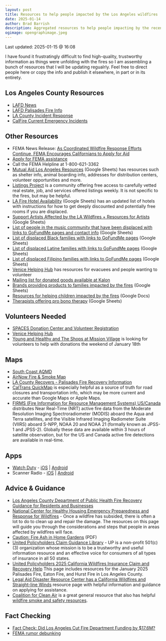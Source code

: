 ```yaml
---
layout: post
title: Resources to help people impacted by the Los Angeles wildfires
date: 2025-01-14
author: Brad Barrish
description: Aggregated resources to help people impacting by the recent wildfires in Los Angeles
ogimage: opengraphimage.jpeg
---
```

Last updated: 2025-01-15 @ 16:08

I have found it frustratingly difficult to find high-quality, trustworthy information as things were unfolding with the fires so I am assembling a bunch of resources that I will be updating regualrly. Feel free to direct people here or copy the info and publish it elsewhere, in part or in its entirety.

## Los Angeles County Resources
- [LAFD News](https://lafd.org/news)
- [LAFD Palisades Fire Info](https://lafd.org/news/palisades-fire-0)
- [LA County Incident Response](https://lacounty.gov/emergency/)
- [CalFire Current Emergency Incidents](https://www.fire.ca.gov/incidents)

## Other Resources
- FEMA News Release: [As Coordinated Wildfire Response Efforts Continue, FEMA Encourages Californians to Apply for Aid](https://www.fema.gov/press-release/20250112/coordinated-wildfire-response-efforts-continue-fema-encourages-californians)
- [Apply for FEMA assistance](http://www.disasterassistance.gov/)
- Call the FEMA Helpline at 1-800-621-3362
- [Mutual Aid Los Angeles Resources](https://docs.google.com/spreadsheets/d/1KMk34XY5dsvVJjAoD2mQUVHYU_Ib6COz6jcGH5uJWDY/edit?gid=0#gid=0) (Google Sheets) has resources such as shelter info, animal boarding info, addresses for distribution centers, volunteer opportunities and more.
- [Listings Project](https://www.listingsproject.com/) is a community offering free access to carefully vetted real estate, job, and services offered listings weekly. It is not specific to the fires, but may be helpful.
- [LA Fire Hotel Availability](https://docs.google.com/spreadsheets/u/1/d/1o3k8WKk06GsCmPfQYXUyV0NILEt_8jSTzHTk7eIQ4os/htmlview?usp=embed_facebook) (Google Sheets) has an updated list of hotels with instructions for how to get deeply discounted and potentially free rooms if you are displaced.
- [Support Artists Affected by the LA Wildfires + Resources for Artists](https://docs.google.com/spreadsheets/u/1/d/e/2PACX-1vSDTcPGrWIBUUGQIg2aRhL5mvhybhT1aVUaz7KuuqGORKS4LCYOOMJy0IW1WsR-JiVTe9SD5uwMLB-f/pubhtml?urp=gmail_link%23) (Google Sheets)
- [List of people in the music community that have been displaced with links to GoFundMe pages and contact info](https://docs.google.com/spreadsheets/d/1jyJ-NM2qP-iRk1LJ8l3dc7e0M3IhHlo3E7Agvo9JOAQ/htmlview?usp=sharing) (Google Sheets)
- [List of displaced Black families with links to GoFundMe pages](https://docs.google.com/spreadsheets/d/1pK5omSsD4KGhjEHCVgcVw-rd4FZP9haoijEx1mSAm5c/htmlview) (Google Sheets)
- [List of displaced Latine families with links to GoFundMe pages](https://docs.google.com/spreadsheets/d/1km3lEvdVY70P3875guzujp5xtoIFMr6jVZVxfpN3MeA/edit?gid=220233750#gid=220233750) (Google Sheets)
- [List of displaced Filipino families with links to GoFundMe pages](https://docs.google.com/spreadsheets/d/17hqZniTXSkz2xCXg06dLL3bV7NCnp-JROBPESwnjsgw/edit?gid=0#gid=0) (Google Sheets)
- [Venice Helping Hub](https://www.venicehelpinghub.com/) has resources for evacuees and people wanting to volunteer
- [Mailing list for donated goods available at Kalon](https://kalon.myflodesk.com/wildfire-donated-goods)
- [Brands providing products to families impacted by the fires](https://docs.google.com/spreadsheets/u/0/d/1L0dQpfj3c86mXRjADRrLshUCZrFzA3vcM_TfYxITjmc/htmlview) (Google Sheets)
- [Resources for helping children impacted by the fires](https://docs.google.com/document/d/1-9tNJfmn8icCjx8lxkpY9Q_inNTGF21cv-xIDlVRYoI/edit?tab=t.0) (Google Docs)
- [Therapists offering pro bono therapy](https://docs.google.com/spreadsheets/u/1/d/1uAMVz8TQMzShQeuEA6kmOP0jyRN7qe1Iiqb6JOLTPqg/htmlview) (Google Sheets)

## Volunteers Needed
- [SPACES Donation Center and Volunteer Registration](https://docs.google.com/forms/d/e/1FAIpQLSdrQx2ihnbN5q1ScqGgh2hxjMsuGM1wF2YYCtFMQsFIJEtlFA/viewform)
- [Venice Helping Hub](https://www.venicehelpinghub.com/)
- [Young and Healthy and The Shops at Mission Village](https://www.signupgenius.com/go/10C0544AFA822A0F85-54348535-donation#/) is looking for volunteers to help with donations the weekend of January 18th

## Maps
- [South Coast AQMD](https://www.aqmd.gov/)
- [AirNow Fire & Smoke Map](https://fire.airnow.gov/)
- [LA County Recovers - Palisades Fire Recovery Information](https://recovery.lacounty.gov/palisades-fire/)
- [CalTrans QuickMap](https://quickmap.dot.ca.gov/) is especially helpful as a source of truth for road closures and transportation info, which may be more current and accurate than Google Maps or Apple Maps.
- [FIRMS (Fire Information for Resource Management Systems) US/Canada](https://firms.modaps.eosdis.nasa.gov/usfs/map/#d:24hrs;@-118.04,34.20,12.79z) distributes Near Real-Time (NRT) active fire data from the Moderate Resolution Imaging Spectroradiometer (MODIS) aboard the Aqua and Terra satellites, and the Visible Infrared Imaging Radiometer Suite (VIIRS) aboard S-NPP, NOAA 20 and NOAA 21 (formally known as JPSS-1 and JPSS-2). Globally these data are available within 3 hours of satellite observation, but for the US and Canada active fire detections are available in real-time.

## Apps
- [Watch Duty](https://watchduty.org) - [iOS](https://apps.apple.com/us/app/watch-duty-wildfire/id1574452924) | [Android](https://play.google.com/store/apps/details?id=org.watchduty.app)
- Scanner Radio - [iOS](https://apps.apple.com/us/app/police-scanner-radio-fire/id498405045) | [Android](https://play.google.com/store/apps/details?id=com.scannerradio&hl=en_US)

## Advice & Guidance
- [Los Angeles County Department of Public Health Fire Recovery Guidance for Residents and Businesses](http://www.publichealth.lacounty.gov/eh/safety/returning-home-after-fire.htm)
- [National Center for Healthy Housing Emergency Preparedness and Response for Wildfires](https://nchh.org/information-and-evidence/learn-about-healthy-housing/emergencies/wildfires/after-the-fire/) - Once a wildfire has subsided, there is often a lot to do to clean up and repair the damage. The resources on this page will guide you through the considerations and steps that people in areas affected by wildfires will face.
- [Caution: Fire Ash in Home Gardens](https://www.cdph.ca.gov/Programs/CCDPHP/DEODC/CDPH%20Document%20Library/FireAshHomeGardens.pdf) (PDF)
- [United Policyholders Claim Guidance Library](https://uphelp.org/claim-guidance-publications/) - UP is a non-profit 501(c) (3) organization whose mission is to be a trustworthy and useful information resource and an effective voice for consumers of all types of insurance in all 50 states.
- [United Policyholders 2025 California Wildfires Insurance Claim and Recovery Help](https://uphelp.org/disaster-recovery-help/2025cawildfires/) This page includes resources for the January 2025 Palisades Fire, Eaton Fire, and Hurst Fire in Los Angeles County.
- [Legal Aid Disaster Resource Center has a California Wildfires and Straight-line Winds](https://www.ladrc.org/disasters/california-wildfires-and-straight-line-winds/) resource page with helpful information and guidance on applying for assistance.
- [Coalition for Clean Air](https://www.ccair.org/) is a great general resource that also has helpful [wildfire smoke and safety resources](https://www.ccair.org/wildfire-smoke-and-safety-resources/). 

## Fact Checking
- [Fact Check: Did Los Angeles Cut Fire Department Funding by $17.6M?](https://www.newsweek.com/fact-check-did-los-angeles-cut-fire-department-funding-2011568)
- [FEMA rumor debunking](https://www.fema.gov/disaster/recover/rumor-response#:~:text=Rumor%3A%20FEMA%20will%20take%20my,of%20your%20property%20or%20land.)

